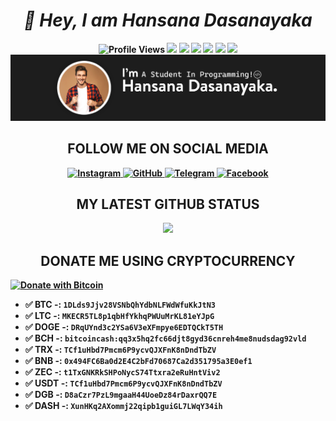 <h1 align="center"><i><b>👋 Hey, I am Hansana Dasanayaka<b></i></h1>

<p align="center">
<img src="https://gpvc.arturio.dev/HansanaDasanayaka" alt="Profile Views"> <img src="https://img.shields.io/github/followers/HansanaDasanayaka.svg?style=flat&label=Follow&maxAge=2592000"> <img src="https://img.shields.io/amo/rating/HansanaDasanayaka?label=Rating&logo=Hansana"> <img src="https://gpvc.arturio.dev/HansanaDasanayaka"> <img src="https://img.shields.io/badge/Ask%20me-anything-1abc9c.svg"> <img src="https://img.shields.io/badge/Activity-Good-green.svg"> <img src="https://img.shields.io/badge/Ability-Better-red.svg"> <img align="centre" src="https://raw.githubusercontent.com/HansanaDasanayaka/HansanaDasanayaka/main/img/Header.jpg"></p>

<h2 align="center">FOLLOW ME ON SOCIAL MEDIA</h2>
<p align="center">   
    <a href="https://www.instagram.com/hansana_dasanayake/">
        <img src="https://img.shields.io/badge/Instagram-E4405F?style=for-the-badge&logo=instagram&logoColor=white"
             alt="Instagram">
    </a>
    <a href="https://github.com/HansanaDasanayaka">
        <img src="https://img.shields.io/badge/GitHub-100000?style=for-the-badge&logo=github&logoColor=white"
             alt="GitHub"    >
    </a>
    <a href="https://telegram.me/HansanaDasanayaka">
        <img src="https://img.shields.io/badge/Telegram-1DA1F2?style=for-the-badge&logo=telegram&logoColor=white"
             alt="Telegram">
    </a>
    <a href="https://www.facebook.com/HansanaDasanayake/">
        <img src="https://img.shields.io/badge/Facebook-1877F2?style=for-the-badge&logo=facebook&logoColor=white"
             alt="Facebook">
    </a>
</p>

    
<h2 align="center">MY LATEST GITHUB STATUS</h2>
   <p align="center">
       <img src="https://github-readme-stats.vercel.app/api?username=HansanaDasanayakaa&show_icons=true&theme=radical"/>
 </p>
  
    
<h2 align="center">DONATE ME USING CRYPTOCURRENCY</h2>
    
<a href="https://en.cryptobadges.io/donate/1DLds9Jjv28VSNbQhYdbNLFWdWfuKkJtN3"><img align="centre" src="https://en.cryptobadges.io/badge/big/1DLds9Jjv28VSNbQhYdbNLFWdWfuKkJtN3" alt="Donate with Bitcoin"></a>
 <b>   
- ✅ BTC -: `1DLds9Jjv28VSNbQhYdbNLFWdWfuKkJtN3`   
- ✅ LTC -: `MKECR5TL8p1qbHfYkhqPWUuMrKL81eYJpG`
- ✅ DOGE -: `DRqUYnd3c2YSa6V3eXFmpye6EDTQCkT5TH`  
- ✅ BCH -: `bitcoincash:qq3x5hq2fc66djt8gyd36cnreh4me8nudsdag92vld`
- ✅ TRX -: `TCf1uHbd7Pmcm6P9ycvQJXFnK8nDndTbZV`   
- ✅ BNB -: `0x494FC6Ba0d2E4C2bFd70687Ca2d351795a3E0ef1`
- ✅ ZEC -: `t1TxGNKRkSHPoNycS74Ttxra2eRuHntViv2`  
- ✅ USDT -: `TCf1uHbd7Pmcm6P9ycvQJXFnK8nDndTbZV`
- ✅ DGB -: `D8aCzr7PzL9mgaaH44UoeDz84rDaxrQQ7E`   
- ✅ DASH -: `XunHKq2AXommj22qipb1guiGL7LWqY34ih`
    </b>
